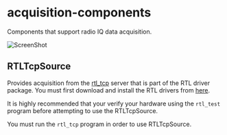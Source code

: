 acquisition-components
======================

Components that support radio IQ data acquisition.

![ScreenShot](https://github.com/Axios-Engineering/acquisition-components/raw/master/images/screenshot.png)

RTLTcpSource
---------------
Provides acquisition from the
[rtl_tcp](http://sdr.osmocom.org/trac/wiki/rtl-sdr#rtl_tcp) server that is part
of the RTL driver package.  You must first download and install the RTL drivers
from [here](http://sdr.osmocom.org/trac/wiki/rtl-sdr).

It is highly recommended that your verify your hardware using the `rtl_test`
program before attempting to use the RTLTcpSource. 

You must run the `rtl_tcp` program in order to use RTLTcpSource.

